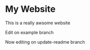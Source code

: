 # My Website

This is a really awsome website

Edit on example branch

Now editing on update-readme branch
